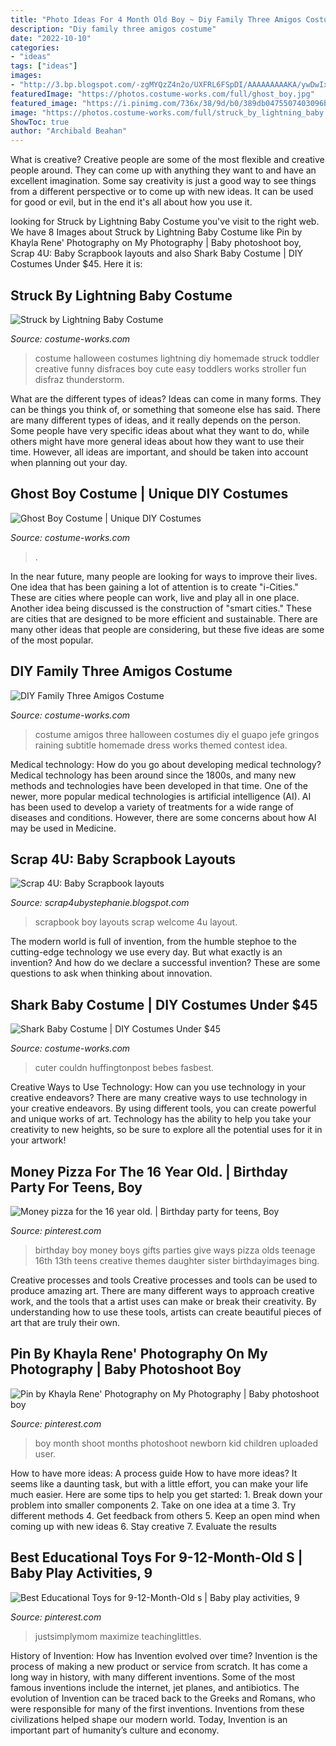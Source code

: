 ```yaml
---
title: "Photo Ideas For 4 Month Old Boy ~ Diy Family Three Amigos Costume"
description: "Diy family three amigos costume"
date: "2022-10-10"
categories:
- "ideas"
tags: ["ideas"]
images:
- "http://3.bp.blogspot.com/-zgMYQzZ4n2o/UXFRL6FSpDI/AAAAAAAAAKA/ywDwIx3jmfY/s1600/Picture+030.jpg"
featuredImage: "https://photos.costume-works.com/full/ghost_boy.jpg"
featured_image: "https://i.pinimg.com/736x/38/9d/b0/389db0475507403096b2ed5436c5390c.jpg"
image: "https://photos.costume-works.com/full/struck_by_lightning_baby.jpg"
ShowToc: true
author: "Archibald Beahan"
---
```



What is creative?
Creative people are some of the most flexible and creative people around. They can come up with anything they want to and have an excellent imagination. Some say creativity is just a good way to see things from a different perspective or to come up with new ideas. It can be used for good or evil, but in the end it's all about how you use it.

	

		
looking for Struck by Lightning Baby Costume you've visit to the right web. We have 8 Images about Struck by Lightning Baby Costume like Pin by Khayla Rene&#039; Photography on My Photography | Baby photoshoot boy, Scrap 4U: Baby Scrapbook layouts and also Shark Baby Costume | DIY Costumes Under $45. Here it is:
		
    
## Struck By Lightning Baby Costume

<img loading=lazy src="https://photos.costume-works.com/full/struck_by_lightning_baby.jpg" onerror="this.onerror=null;this.src='https://tse4.mm.bing.net/th?id=OIP.8hCVUHULFI9c8UPwhUZp0gHaNK&amp;pid=15.1';" alt="Struck by Lightning Baby Costume">

_Source: costume-works.com_

>costume halloween costumes lightning diy homemade struck toddler creative funny disfraces boy cute easy toddlers works stroller fun disfraz thunderstorm. 

	

What are the different types of ideas?
Ideas can come in many forms. They can be things you think of, or something that someone else has said. There are many different types of ideas, and it really depends on the person. Some people have very specific ideas about what they want to do, while others might have more general ideas about how they want to use their time. However, all ideas are important, and should be taken into account when planning out your day.

    
## Ghost Boy Costume | Unique DIY Costumes

<img loading=lazy src="https://photos.costume-works.com/full/ghost_boy.jpg" onerror="this.onerror=null;this.src='https://tse2.mm.bing.net/th?id=OIP.Hxh-vYmaa10vf8fUybwiCAHaJ3&amp;pid=15.1';" alt="Ghost Boy Costume | Unique DIY Costumes">

_Source: costume-works.com_

>. 

	

In the near future, many people are looking for ways to improve their lives. One idea that has been gaining a lot of attention is to create "i-Cities." These are cities where people can work, live and play all in one place. Another idea being discussed is the construction of "smart cities." These are cities that are designed to be more efficient and sustainable. There are many other ideas that people are considering, but these five ideas are some of the most popular.

    
## DIY Family Three Amigos Costume

<img loading=lazy src="https://photos.costume-works.com/full/three_amigos_family.jpg" onerror="this.onerror=null;this.src='https://tse2.mm.bing.net/th?id=OIP.RNLDglRteG5am0SE9Z6YcgHaK0&amp;pid=15.1';" alt="DIY Family Three Amigos Costume">

_Source: costume-works.com_

>costume amigos three halloween costumes diy el guapo jefe gringos raining subtitle homemade dress works themed contest idea. 

	

Medical technology: How do you go about developing medical technology?
Medical technology has been around since the 1800s, and many new methods and technologies have been developed in that time. One of the newer, more popular medical technologies is artificial intelligence (AI). AI has been used to develop a variety of treatments for a wide range of diseases and conditions. However, there are some concerns about how AI may be used in Medicine.

    
## Scrap 4U: Baby Scrapbook Layouts

<img loading=lazy src="http://3.bp.blogspot.com/-zgMYQzZ4n2o/UXFRL6FSpDI/AAAAAAAAAKA/ywDwIx3jmfY/s1600/Picture+030.jpg" onerror="this.onerror=null;this.src='https://tse1.mm.bing.net/th?id=OIP.ZbE9HbSGhXYUUKMJGgLcMwHaFj&amp;pid=15.1';" alt="Scrap 4U: Baby Scrapbook layouts">

_Source: scrap4ubystephanie.blogspot.com_

>scrapbook boy layouts scrap welcome 4u layout. 

	

The modern world is full of invention, from the humble stephoe to the cutting-edge technology we use every day. But what exactly is an invention? And how do we declare a successful invention? These are some questions to ask when thinking about innovation.

    
## Shark Baby Costume | DIY Costumes Under $45

<img loading=lazy src="https://photos.costume-works.com/full/shark_baby.jpg" onerror="this.onerror=null;this.src='https://tse1.mm.bing.net/th?id=OIP.cy8YTc9nLgyZc9dJJCeU5wHaJ3&amp;pid=15.1';" alt="Shark Baby Costume | DIY Costumes Under $45">

_Source: costume-works.com_

>cuter couldn huffingtonpost bebes fasbest. 

	

Creative Ways to Use Technology: How can you use technology in your creative endeavors?
There are many creative ways to use technology in your creative endeavors. By using different tools, you can create powerful and unique works of art. Technology has the ability to help you take your creativity to new heights, so be sure to explore all the potential uses for it in your artwork!

    
## Money Pizza For The 16 Year Old. | Birthday Party For Teens, Boy

<img loading=lazy src="https://i.pinimg.com/originals/0d/56/43/0d5643b987636499595b8b7c456b4605.jpg" onerror="this.onerror=null;this.src='https://tse4.mm.bing.net/th?id=OIP.M0bWO1RDurFLkkeTH2gZWAHaJ4&amp;pid=15.1';" alt="Money pizza for the 16 year old. | Birthday party for teens, Boy">

_Source: pinterest.com_

>birthday boy money boys gifts parties give ways pizza olds teenage 16th 13th teens creative themes daughter sister birthdayimages bing. 

	

Creative processes and tools
Creative processes and tools can be used to produce amazing art. There are many different ways to approach creative work, and the tools that a artist uses can make or break their creativity. By understanding how to use these tools, artists can create beautiful pieces of art that are truly their own.

    
## Pin By Khayla Rene&#039; Photography On My Photography | Baby Photoshoot Boy

<img loading=lazy src="https://i.pinimg.com/736x/e6/8d/92/e68d92be9df83b5a4a7e702d3b07db1e--learn-photography-children-photography.jpg" onerror="this.onerror=null;this.src='https://tse1.mm.bing.net/th?id=OIP.xux7-kZsrM9KhjqQ7cCZBgHaKX&amp;pid=15.1';" alt="Pin by Khayla Rene&#039; Photography on My Photography | Baby photoshoot boy">

_Source: pinterest.com_

>boy month shoot months photoshoot newborn kid children uploaded user. 

	

How to have more ideas: A process guide
How to have more ideas? It seems like a daunting task, but with a little effort, you can make your life much easier. Here are some tips to help you get started: 1. Break down your problem into smaller components 2. Take on one idea at a time 3. Try different methods 4. Get feedback from others 5. Keep an open mind when coming up with new ideas 6. Stay creative 7. Evaluate the results 
    
## Best Educational Toys For 9-12-Month-Old S | Baby Play Activities, 9

<img loading=lazy src="https://i.pinimg.com/736x/38/9d/b0/389db0475507403096b2ed5436c5390c.jpg" onerror="this.onerror=null;this.src='https://tse4.mm.bing.net/th?id=OIP.rGLs2tovQIt_TXPhHa8oQQHaJ3&amp;pid=15.1';" alt="Best Educational Toys for 9-12-Month-Old s | Baby play activities, 9">

_Source: pinterest.com_

>justsimplymom maximize teachinglittles. 

	

History of Invention: How has Invention evolved over time?
Invention is the process of making a new product or service from scratch. It has come a long way in history, with many different inventions. Some of the most famous inventions include the internet, jet planes, and antibiotics. The evolution of Invention can be traced back to the Greeks and Romans, who were responsible for many of the first inventions. Inventions from these civilizations helped shape our modern world. Today, Invention is an important part of humanity’s culture and economy.


